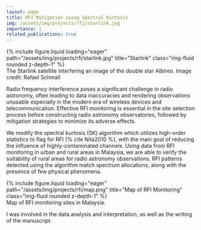 ```yaml
---
layout: page
title: RFI Mitigation using Spectral Kurtosis
img: /assets/img/projects/rfi/starlink.jpg
importance: 1
related_publications: true
---
```


<div class="row">
    <div class="col-sm mt-3 mt-md-0">
        {% include figure.liquid loading="eager" path="/assets/img/projects/rfi/starlink.jpg" title="Starlink" class="img-fluid rounded z-depth-1" %}
    </div>
</div>
<div class="caption">
    The Starlink satellite interfering an image of the double star Albireo. Image credit: Rafael Schmall
</div>

Radio frequency interference poses a significant challenge in radio astronomy, often leading to data inaccuracies and rendering observations unusable especially in the modern era of wireless devices and telecommunication. Effective RFI monitoring is essential in the site selection process before constructing radio astronomy observatories, followed by mitigation strategies to minimize its adverse effects.

We modify the spectral kurtosis (SK) algorithm which utilizes high-order statistics to flag for RFI {% cite Nita2010 %}, with the main goal of reducing the influence of highly-contaminated channels. Using data from RFI monitoring in urban and rural areas in Malaysia, we are able to verify the suitability of rural areas for radio astronomy observations. RFI patterns detected using the algorithm match spectrum allocations, along with the presence of few physical phenomena.

<div class="row">
    <div class="col-sm mt-3 mt-md-0">
        {% include figure.liquid loading="eager" path="/assets/img/projects/rfi/map.png" title="Map of RFI Monitoring" class="img-fluid rounded z-depth-1" %}
    </div>
</div>
<div class="caption">
    Map of RFI monitoring sites in Malaysia.
</div>

I was involved in the data analysis and interpretation, as well as the writing of the manuscript.
